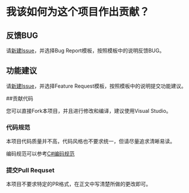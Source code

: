 # 我该如何为这个项目作出贡献？

## 反馈BUG

请[新建Issue](https://github.com/hanmin0822/MisakaTranslator/issues/new/choose)，并选择Bug Report模板，按照模板中的说明反馈BUG。

## 功能建议

请[新建Issue](https://github.com/hanmin0822/MisakaTranslator/issues/new/choose)，并选择Feature Request模板，按照模板中的说明提交功能建议。

##贡献代码

您可以直接Fork本项目，并且进行修改和编译，建议使用Visual Studio。

### 代码规范

本项目代码质量并不高，代码风格也不要求统一，但请尽量追求清晰易读。

编码规范可以参考[C#编码规范](https://gist.github.com/zhuqling/a2700703d088b8746f0c)

### 提交Pull Requset

本项目不要求特定的PR格式，在正文中写清楚所做的更改即可。
